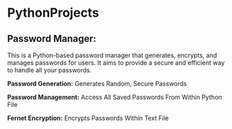 # PythonProjects


## Password Manager:
This is a Python-based password manager that generates, encrypts, and manages passwords for users. It aims to provide a secure and efficient way to handle all your passwords.

**Password Generation:** Generates Random, Secure Passwords

**Password Management:** Access All Saved Passwords From Within Python File

**Fernet Encryption:** Encrypts Passwords Within Text File

